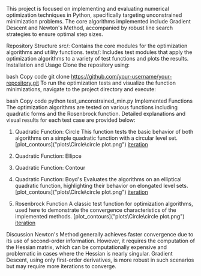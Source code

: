 This project is focused on implementing and evaluating numerical optimization techniques in Python, specifically targeting unconstrained minimization problems. The core algorithms implemented include Gradient Descent and Newton's Method, accompanied by robust line search strategies to ensure optimal step sizes.

Repository Structure
src/: Contains the core modules for the optimization algorithms and utility functions.
tests/: Includes test modules that apply the optimization algorithms to a variety of test functions and plots the results.
Installation and Usage
Clone the repository using:

bash
Copy code
git clone https://github.com/your-username/your-repository.git
To run the optimization tests and visualize the function minimizations, navigate to the project directory and execute:

bash
Copy code
python test_unconstrained_min.py
Implemented Functions
The optimization algorithms are tested on various functions including quadratic forms and the Rosenbrock function. Detailed explanations and visual results for each test case are provided below:

1. Quadratic Function: Circle
This function tests the basic behavior of both algorithms on a simple quadratic function with a circular level set.
[plot_contours]("plots\Circle\circle plot.png")
[iteration]("plots\Circle\Figure_1.png")

2. Quadratic Function: Ellipce

3. Quadratic Function: Contour


4. Quadratic Function: Boyd's
Evaluates the algorithms on an elliptical quadratic function, highlighting their behavior on elongated level sets.
[plot_contours]("plots\Circle\circle plot.png")
[iteration]("plots\Circle\Figure_1.png")


5. Rosenbrock Function
A classic test function for optimization algorithms, used here to demonstrate the convergence characteristics of the implemented methods.
[plot_contours]("plots\Circle\circle plot.png")
[iteration]("plots\Circle\Figure_1.png")


Discussion
Newton's Method generally achieves faster convergence due to its use of second-order information. However, it requires the computation of the Hessian matrix, which can be computationally expensive and problematic in cases where the Hessian is nearly singular. Gradient Descent, using only first-order derivatives, is more robust in such scenarios but may require more iterations to converge.
